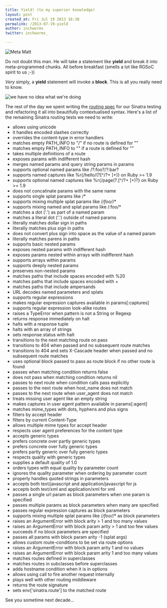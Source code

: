 ```yaml
---
title: Yield! (to my superior knowledge)
layout: post
created_at: Fri Jul 19 2013 16:38
permalink: /2013-07-19-yield
author: inchworms
twitter: inchworms_

---
```


![Meta Matt](/inchworms/images/metamatt.jpg)

Do not doubt this man. He will take a statement like **yield** and break it into meta-programmed chunks. All before breakfast (smells a lot like RGSoC spirit to us ;-))

*Very* simply, a **yield** statement will invoke a **block**. This is all you really need to know.

![we have no idea what we're doing](http://d24w6bsrhbeh9d.cloudfront.net/photo/ab5ynVp_700b.jpg)

The rest of the day we spent writing the [routing spec](https://github.com/inchworms/sinatra_tests/blob/master/spec/routing_spec.rb) for our Sinatra testing and refactoring it all into beautifully contextualised syntax. Here's a list of the remaining Sinatra routing tests we need to write:

+ allows using unicode
+ it handles encoded slashes correctly
+ overrides the content-type in error handlers
+ matches empty PATH_INFO to "/" if no route is defined for ""
+ matches empty PATH_INFO to "" if a route is defined for ""
+ takes multiple definitions of a route
+ exposes params with indifferent hash
+ merges named params and query string params in params
+ supports optional named params like /?:foo?/?:bar?
+ supports named captures like %r{/hello/(?<person>[^/?+ ]+)} on Ruby >= 1.9
+ supports optional named captures like %r{/page(?<format>.[^/?+ ]+)?} on Ruby >= 1.9
+ does not concatinate params with the same name
+ supports single splat params like /*
+ supports mixing multiple splat params like /*/foo/*/*
+ supports mixing named and splat params like /:foo/*
+ matches a dot ('.') as part of a named param
+ matches a literal dot ('.') outside of named params
+ literally matches dollar sign in paths
+ literally matches plus sign in paths
+ does not convert plus sign into space as the value of a named param
+ literally matches parens in paths
+ supports basic nested params
+ exposes nested params with indifferent hash
+ exposes params nested within arrays with indifferent hash
+ supports arrays within params
+ supports deeply nested params
+ preserves non-nested params
+ matches paths that include spaces encoded with %20
+ matches paths that include spaces encoded with +
+ matches paths that include ampersands
+ URL decodes named parameters and splats
+ supports regular expressions
+ makes regular expression captures available in params[:captures]
+ supports regular expression look-alike routes
+ raises a TypeError when pattern is not a String or Regexp
+ returns response immediately on halt
+ halts with a response tuple
+ halts with an array of strings
+ sets response.status with halt
+ transitions to the next matching route on pass
+ transitions to 404 when passed and no subsequent route matches
+ transitions to 404 and sets X-Cascade header when passed and no subsequent route matches
+ uses optional block passed to pass as route block if no other route is found
+ passes when matching condition returns false
+ does not pass when matching condition returns nil
+ passes to next route when condition calls pass explicitly
+ passes to the next route when host_name does not match
+ passes to the next route when user_agent does not match
+ treats missing user agent like an empty string
+ makes captures in user agent pattern available in params[:agent]
+ matches mime_types with dots, hyphens and plus signs
+ filters by accept header
+ filters by current Content-Type
+ allows multiple mime types for accept header
+ respects user agent preferences for the content type
+ accepts generic types
+ prefers concrete over partly generic types
+ prefers concrete over fully generic types
+ prefers partly generic over fully generic types
+ respects quality with generic types
+ supplies a default quality of 1.0
+ orders types with equal quality by parameter count
+ ignores the quality parameter when ordering by parameter count
+ properly handles quoted strings in parameters
+ accepts both text/javascript and application/javascript for js
+ accepts both text/xml and application/xml for xml
+ passes a single url param as block parameters when one param is specified
+ passes multiple params as block parameters when many are specified
+ passes regular expression captures as block parameters
+ supports mixing multiple splat params like /*/foo/*/* as block parameters
+ raises an ArgumentError with block arity > 1 and too many values
+ raises an ArgumentError with block param arity > 1 and too few values
+ succeeds if no block parameters are specified
+ passes all params with block param arity -1 (splat args)
+ allows custom route-conditions to be set via route options
+ raises an ArgumentError with block param arity 1 and no values
+ raises an ArgumentError with block param arity 1 and too many values
+ matches routes defined in superclasses
+ matches routes in subclasses before superclasses
+ adds hostname condition when it is in options
+ allows using call to fire another request internally
+ plays well with other routing middleware
+ returns the route signature
+ sets env['sinatra.route'] to the matched route

See you sometime next decade...



